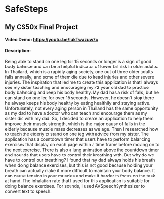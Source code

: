 # SafeSteps
## My CS50x Final Project
#### Video Demo:  <https://youtu.be/fukTwazuw2c>
#### Description:
Being able to stand on one leg for 15 seconds or longer is a sign of good body
balance and can be a helpful indicator of lower fall risk in older adults. In Thailand,
which is a rapidly aging society, one out of three older adults falls annually, and
some of them die due to head injuries and other severe injuries.
The inspiration that led me to create this application is that I always see my
sister teaching and encouraging my 72 year old dad to practice body balancing and
keep his body healthy. My dad has a risk of falls, but he can stand on one leg for
over 15 seconds. However, he doesn't stop there he always keeps his body healthy
by eating healthily and staying active. Unfortunately, not every aging person in
Thailand has the same opportunity as my dad to have a doctor who can teach and
encourage them as my sister did with my dad. So, I decided to create an application
to help them improve their muscle strength, which is the major cause of falls in the
elderly because muscle mass decreases as we age. Then I researched how to teach
the elderly to stand on one leg with advice from my sister.
The application has a countdown timer that users have to perform balancing
exercises that display on each page within a time frame before moving on to the next
exercise. There is also a lung animation above the countdown timer and sounds that
users have to control their breathing with. But why do we have to control our
breathing? I found that my dad always holds his breath when doing balance
exercises, but this is not good because holding your breath can actually make it more
difficult to maintain your body balance. It can cause tension in your muscles and
make it harder to focus on the task at hand. The inhalation rate that I used for this
application is suitable for doing balance exercises. For sounds, I used
AVSpeechSynthesizer to convert text to speech.

